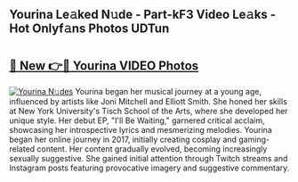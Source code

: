 ## Yourina Le𝚊ked N𝚞de - Part-kF3 Video Le𝚊ks - Hot Onlyf𝚊ns Photos UDTun

# <h2><a href="http://ab11085.deff.icu/?id=Yourina">🔗 New 👉🔴 Yourina VIDEO Photos</a></h2>

[![Yourina N𝚞des](https://i.imgur.com/rIISA9y.gif)](http://ab11085.deff.icu/?id=Yourina)
Yourina began her musical journey at a young age, influenced by artists like Joni Mitchell and Elliott Smith. She honed her skills at New York University's Tisch School of the Arts, where she developed her unique style. Her debut EP, "I'll Be Waiting," garnered critical acclaim, showcasing her introspective lyrics and mesmerizing melodies. Yourina began her online journey in 2017, initially creating cosplay and gaming-related content. Her content gradually evolved, becoming increasingly sexually suggestive. She gained initial attention through Twitch streams and Instagram posts featuring provocative imagery and suggestive commentary.
